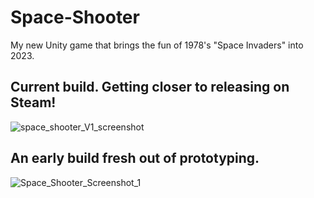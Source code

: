 # Space-Shooter
My new Unity game that brings the fun of 1978's "Space Invaders" into 2023.

## Current build. Getting closer to releasing on Steam!
![space_shooter_V1_screenshot](https://github.com/tolivercrisp/Space-Shooter/assets/92277632/cf0c3e35-01c5-4785-8e82-a10efa363fcb)
## An early build fresh out of prototyping.
![Space_Shooter_Screenshot_1](https://github.com/tolivercrisp/Space-Shooter/assets/92277632/298d77b6-9663-499b-a7ff-ce7ea727b5cd)



